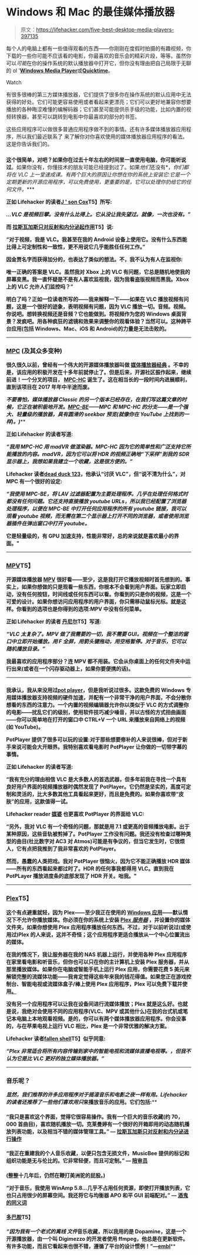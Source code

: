 # Windows 和 Mac 的最佳媒体播放器

> 原文：<https://lifehacker.com/five-best-desktop-media-players-397135>

每个人的电脑上都有一些值得观看的东西——你刚刚在度假时拍摄的有趣视频，你下载的一些你可能不应该看的电影，你最喜欢的音乐会的精彩片段，等等。虽然你可以*可能*在你的操作系统的默认播放器中打开它，但你没有理由把自己局限于无聊的 ol '[**Windows Media Player**](https://support.microsoft.com/en-us/help/14209)或[**Quicktime**](https://support.apple.com/quicktime)。

Watch

有很多很棒的第三方媒体播放器，它们提供了很多你在操作系统的默认应用中无法获得的好处。它们可能更容易使用或者看起来更漂亮；它们可以更好地兼容你想要播放的各种晦涩难懂的编解码器；它们甚至可能提供杀手级的功能，比如内置的视频转换器，甚至可以跳转到电影中你最喜欢的部分的书签。

这些应用程序可以做很多普通应用程序做不到的事情。还有许多媒体播放器应用程序，所以我们最近联系了 来了解你对你喜欢使用的媒体播放器应用程序的看法。这是你告诉我们的。

### [](https://www.videolan.org/vlc/index.html)

**这个很简单，对吧？如果你在过去十年左右的时间里一直使用电脑，你可能听说过[](https://www.videolan.org/vlc/index.html)**。如果你没有，你懂技术的朋友可能已经提到过了。如果*他们*还没有*，*你们都将在 VLC 上一堂速成课。有两个巨大的原因让你想在你的系统上安装它:它是一个定期更新的开源应用程序，可以免费使用，更重要的是，它可以处理你扔给它的任何文件。****

****正如 Lifehacker 的读者[**J ' son Cox**](https://lifehacker.com/1835654344)T5】所写:****

*****...VLC 是视频巨擘。没有什么比得上。它从没让我失望过。就像，一次也没有。”*****

****而 [**拉斯瓦加斯只对反射和内分泌起作用**](https://lifehacker.com/1835651124)T5】说:****

****“对于视频，我是 VLC。我甚至在我的 Android 设备上使用它。没有什么东西能比得上可定制性和一致性，更不用说它几乎能胜任任何工作。”****

****因金贾名字而获得加分的[](https://lifehacker.com/1835679951)**，也表达了类似的想法。不，我不认为有人在监视你:******

******唯一正确的答案是 VLC。虽然我对 Xbox 上的 VLC 有问题，它总是随机地使我的屏幕变黑。我一直怀疑是不是有人喜欢监视我，因为我看盗版视频而黑我。Xbox 上的 VLC 允许人们监控吗？”******

******明白了吗？正如一位读者所写的——我来解释一下——如果在 VLC 播放视频有问题，这是一个很好的迹象，表明视频有问题，因为 VLC 播放一切。音频。视频。你说吧。想转换视频还是音频？它也能做到。将视频作为您的 Windows 桌面背景？发疯吧。用各种疯狂的滤镜和效果来调整你的观看体验？当然可以。这种跨平台应用(包括 Windows、Mac、iOS 和 Android)的力量是无法击败的。******

* * *

### ******[**MPC**](https://sourceforge.net/projects/mpcbe/) **(及其众多变种)********

****很久很久以前，曾经有一个伟大的开源媒体播放器叫做 [**媒体播放器经典**](https://sourceforge.net/projects/guliverkli/) 。不幸的是，该应用的积极开发在十多年前就停止了。但是后来，开源社区振作起来，继续前进！一个分叉的项目， [**MPC-HC**](https://mpc-hc.org/) 诞生了。这在相当长的一段时间内进展顺利，直到该项目在 2017 年年中半途而废。****

****不要害怕，媒体播放器 Classic 的另一个版本*已经存在，在我们写这篇文章的时候，它正在被积极地开发。[**MPC-BE**](https://sourceforge.net/projects/mpcbe/)——MPC 和 MPC-HC 的分支——是一个强大、轻量级的播放器，具有圆滑的 seekbar 预览(就像你在 YouTube 上找到的一样)。)*****

****正如 Lifehacker 的读者[](https://lifehacker.com/1835653287)**写道:******

*******“我用 MPC-HC 用 madVR 做渲染器。MPC-HC 因为它的简单性和广泛支持它所能播放的内容。madVR，因为它可以将 HDR 的视频正确地“下采样”到我的 SDR 显示器上，我想如果我建立一个收藏，这是很方便的。”*******

******Lifehacker 读者[**dead duck 123**](https://lifehacker.com/1835650233)，他承认“讨厌 VLC”，但“说不清为什么”，对 MPC 有一个很好的设定:******

*****“我使用 MPC-BE，将 LAV 过滤器配置为主要处理程序。几乎在处理任何格式时都没有任何问题。它还支持直接播放 youtube URLs，所以我已经配置了浏览器处理程序，以便在 MPC-BE 中打开任何应用程序的所有 youtube 链接，我可以观看 youtube 视频，而无需在第二个显示器上打开不同的浏览器，或者使用浏览器插件在弹出窗口中打开 youtube。*****

****它是轻量级的，有 GPU 加速支持，性能非常好，总的来说就是喜欢最小的界面。"****

* * *

### ****[**MPV**](https://mpv.io/)T5】****

****开源媒体播放器 [**MPV**](https://mpv.io/) 很好看——至少，这是我打开它播放视频时首先想到的。事实上，如果你想做的只是观看一些东西，你根本不会看到用户界面。玩家立即启动，没有任何按钮，时间线或任何东西可以看。你看到的只是你的视频，这是一个可爱的设计。如果你想访问应用程序的用户界面，你只需移动鼠标光标。就是这样。你看到的选项也是你得到的选项:MPV 中没有任何菜单。****

****正如 Lifehacker 的读者 [**丹尼尔**](https://lifehacker.com/1835704665)T5】写道:****

*****“VLC 太复杂了。MPV 做了我需要的一切，我不需要 GUI。视频在一个整洁的窗口中立即开始播放。用 F 全屏，用箭头键拖动，用空格暂停。对于音乐，它可以随机播放目录。”*****

****我最喜欢的应用程序部分？连 MPV 都不用装。它会从你桌面上的任何文件夹中运行出来(或者在一个闪存驱动器上，如果你要便携的话)。****

* * *

### ****[](https://potplayer.daum.net/)****

******我承认，我从来没用过[**pot player**](https://potplayer.daum.net/)，但是我听说过很多。这款免费的 Windows 专用媒体播放器支持视频的硬件加速，并配有一个非常干净的用户界面，不会分散你想看的东西的注意力。一个内置的视频编辑器允许你以类似于 VLC 的方式调整你的电影——扰乱它们的级别，使用软件技巧减少噪音，并以古怪的方式扭曲画面——你可以简单地在打开的窗口中 CTRL+V 一个 URL 来播放来自网络上的视频(如 YouTube)。******

****PotPlayer 提供了很多可以玩的设置:对于那些想要修补的人来说很棒，但对于新手来说可能会大开眼界。我特别喜欢看电影时 PotPlayer 让你做的一切带字幕的事情。****

****正如 Lifehacker 的读者[](https://lifehacker.com/1835651269)**写道:******

******“我有充分的理由相信 VLC 是大多数人的首选武器，但多年前我在寻找一个具有良好用户界面的视频播放器时偶然发现了 PotPlayer。它仍然是坚实的，高度可定制和灵活的，比大多数其他工具看起来更好，而且是免费的。如果你喜欢带“皮肤”的应用，这款值得一试。******

******Lifehacker reader [**媒婆**](https://kinja.com/mordantfare) 也更喜欢 PotPlayer 的界面给 VLC:******

****“另外，我对 VLC 有一个奇怪的问题，那就是用 7.1 或更高的音频播放电影。出于某种原因，这些音轨被剪掉了。PotPlayer 工作没有问题。我还没有检查过哪种类型的曲目(杜比数字对 AC3 对 Atmos)可能是有争议的，但当它发生时，它很烦人，它有点把我推到了我非常喜欢的 PotPlayer。****

****然而，愚蠢的人类把戏。我对 PotPlayer 很恼火，因为它不能正确播放 HDR 媒体——所有的东西看起来都过时了。HDR 的任何事我都得用 VLC。直到我在 PotPLayer 播放进度条的底部发现了 HDR 开关。咄我。"****

* * *

### ****[**Plex**](https://www.plex.tv/)T5】****

****这个有点避重就轻，因为 Plex——至少我正在使用的 [Windows 应用](https://www.microsoft.com/en-us/p/plex/9wzdncrfj3q8)——默认情况下不允许你播放媒体。你必须在你的系统上安装 [Plex *服务器*](https://www.plex.tv/media-server-downloads/) ，并设置你的媒体文件夹，如果你想使用 Plex 应用程序播放任何东西。不过，对于以前听说过(或使用过)Plex 的人来说，这并不奇怪；这个应用程序更适合播放从一个中心位置流出的媒体。****

****在我的情况下，我让服务器在我的 NAS 机器上运行，并使用各种 Plex 应用程序在家里看电影和听音乐，但你也可以只在你的主计算机上安装 Plex 服务器，并从那里播放媒体。如果你在电脑或智能手机上运行 Plex 应用，你需要花费 5 美元来解锁完整的流媒体功能——我肯定觉得这些年来我的钱花得值。如果您正在游戏控制台、智能电视或流媒体盒子/棒上使用 Plex 应用程序，Plex 可以免费下载并使用[。](https://support.plex.tv/articles/202526943-plex-free-vs-paid/)****

****没有另一个应用程序可以让我在设备间进行流媒体播放；Plex 就是这么好。也就是说，我绝对会使用不同的应用程序(VLC、MPV 或其他什么)在我的台式机或笔记本电脑上本地观看视频。是的，你可以有两个媒体播放器应用程序。你会没事的，与在苹果电视上运行 VLC 相比，Plex 是一个非常优雅的解决方案。****

****Lifehacker 读者[**fallen shell**](https://lifehacker.com/1835651119)T5】似乎同意:****

*****“Plex 非常适合将所有内容传输到家中的智能电视和流媒体直播电视等。，但我不认为它是比 VLC 更好的独立媒体播放器。”*****

* * *

### ****音乐呢？****

****显然，我们推荐的许多应用程序对于摇滚音乐和电影之夜一样有用。Lifehacker 的读者还推荐了一些他们喜欢用*只*来播放音乐的应用。它们包括:****

#### ****[](https://www.clementine-player.org/)****

******“我只是喜欢这个界面，觉得它很容易操作。我有一个巨大的音乐收藏(约 70，000 首曲目)，喜欢随机播放一切。克莱曼婷有一个很好的开箱即用的动态随机播放列表功能，以及相当不错的媒体管理工具。” — [**拉斯瓦加斯只对反射和内分泌进行操作**](https://lifehacker.com/1835651039)******

#### ****[](https://getmusicbee.com/)****

******“我正在重建我的个人音乐收藏，以便只包含无损文件，MusicBee 提供的标记和组织功能是无与伦比的。它非常轻便，而且可定制。” — [**陪审员**](https://lifehacker.com/1835660445)******

#### ****[](http://www.winamp.com/)****

******(整整十几年后，仍然在鞭打美洲驼的屁股。)******

******“对于音乐，我使用 WinAmp 5.8...几乎不占用任何资源，即使打开播放列表，它也只占用很少的屏幕空间。我还将它与均衡器 APO 和平 GUI 前端配对。” — [**酒鬼的同义词**](https://lifehacker.com/1835655880)******

#### ****[**多巴胺**](http://www.digimezzo.com/software/dopamine/)T5】****

****“因为我有一个老式的*离线* *文件*音乐收藏，所以我用的是 Dopamine，这是一个开源播放器，由一个叫 Digimezzo 的开发者使用 ffmpeg，他总是在更新软件。有许多功能，而且它看起来也很不错，遵循了平台的设计惯例！”—[**embl**](http://As%20I%20have%20an%20old-fashioned%20*offline*%20*file*%20music%20collection,%20I%E2%80%99m%20using%20Dopamine,%20an%20open-source%20player%20using%20ffmpeg%20by%20a%20developer%20called%20Digimezzo,%20who%E2%80%99s%20always%20updating%20the%20software.%20Has%20lots%20of%20features,%20and%20it%20looks%20really%20good%20too,%20following%20design%20conventions%20for%20the%20platform!/)****